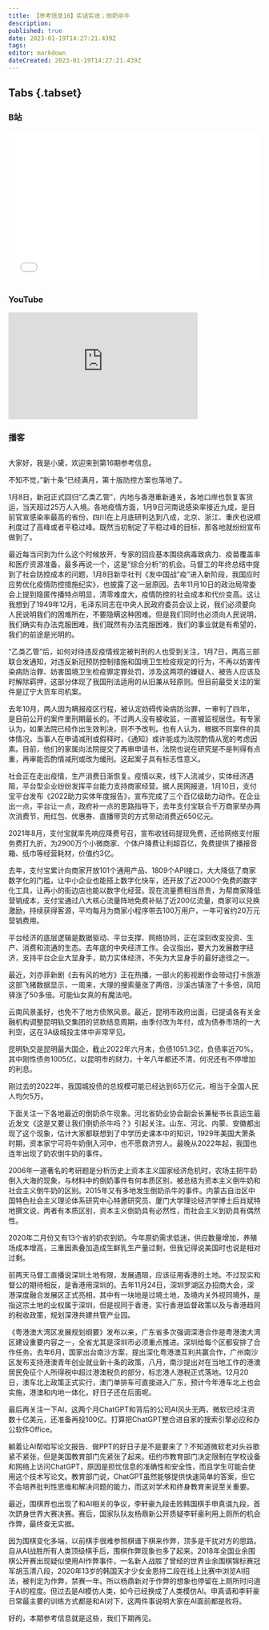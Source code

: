 ```yaml
---
title: 【参考信息16】实话实说；倒奶杀牛
description: 
published: true
date: 2023-01-19T14:27:21.439Z
tags: 
editor: markdown
dateCreated: 2023-01-19T14:27:21.439Z
---
```


## Tabs {.tabset}
### B站
<div style="position: relative; padding: 30% 45%;">
<iframe style="position: absolute; width: 100%; height: 100%; left: 0; top: 0;" src="//player.bilibili.com/player.html?&bvid=BV1cW4y137m3&page=1&as_wide=1&high_quality=1&danmaku=1" scrolling="no" border="0" frameborder="no" framespacing="0" allowfullscreen="true"></iframe>
</div>

### YouTube
<div style="position: relative; padding-bottom: calc(56.25% * 0.75); /* 16:9 */ width: 75%; height: 0;">
<iframe style="position: absolute; top: 0; left: 0; width: 100%; height: 100%;" src="https://www.youtube-nocookie.com/embed/zicLj5IH67A" title="YouTube video player" frameborder="0" allow="accelerometer; autoplay; clipboard-write; encrypted-media; gyroscope; picture-in-picture" allowfullscreen></iframe>
</div>
  
### 播客
<div class="podcast-player"></div>

## 

大家好，我是小黛，欢迎来到第16期参考信息。

不知不觉，”新十条“已经满月，第十版防控方案也落地了。

1月8日，新冠正式回归“乙类乙管”，内地与香港重新通关，各地口岸也恢复客货运，当天超过25万人入境。各地疫情方面，1月9日河南说感染率接近九成，是目前官宣感染率最高的省份，四川在上月底研判达到八成，北京、浙江、重庆也说顺利度过了高峰或者平稳过峰。既然当初制定了平稳过峰的目标，那各地就纷纷宣布做到了。

最近每当问到为什么这个时候放开，专家的回应基本围绕病毒致病力、疫苗覆盖率和医疗资源准备，最多再说一个，这是“综合分析”的机会。马督工的年终总结中提到了社会防控成本的问题，1月8日新华社刊《发中国战”疫“进入新阶段，我国应时应势优化疫情防控措施纪实》，也披露了这一层原因。去年11月10日的政治局常委会上提到隐匿传播特点明显，清零难度大，疫情防控的社会成本和代价变高。这让我想到了1949年12月，毛泽东同志在中央人民政府委员会议上说，我们必须要向人民说明我们的困难所在，不要隐瞒这种困难。但是我们同时也必须向人民说明，我们确实有办法克服困难，我们既然有办法克服困难，我们的事业就是有希望的，我们的前途是光明的。

“乙类乙管”后，如何对待违反疫情规定被判刑的人也受到关注，1月7日，两高三部联合发通知，对违反新冠预防控制措施和国境卫生检疫规定的行为，不再以妨害传染病防治罪、妨害国境卫生检疫罪定罪处罚，涉及这两项的嫌疑人、被告人应该及时解除羁押，这部分体现了我国刑法适用的从旧兼从轻原则。但目前最受关注的案件是辽宁大货车司机案。

去年10月，两人因为瞒报疫区行程，被认定妨碍传染病防治罪，一审判了四年，是目前公开的案件里刑期最长的。不过两人没有被收监，一直被监视居住。有专家认为，如果法院已经作出生效判决，则不予改判。也有人认为，根据不同案件的具体情况，当事人在申请减刑或假释时，《通知》或许能成为法院酌情从宽的考虑因素。目前，他们的家属向法院提交了再审申请书，法院也说在研究是不是判得有点重，再审能否酌情减刑或改为缓刑。这起案子具有标志性意义。

社会正在走出疫情，生产消费日渐恢复。疫情以来，线下人流减少，实体经济遇阻，平台型企业纷纷发挥平台能力支持商家经营。据人民网报道，1月10日，支付宝平台发布《2022助力实体年度报告》，宣布完成了三个百亿级助力动作。在企业出一点，平台让一点，政府补一点的思路指导下，去年支付宝联合千万商家举办两次消费节，用红包、优惠券、直播带货的方式带动消费近650亿元。

2021年8月，支付宝就率先响应降费号召，宣布收钱码提现免费，还给网络支付服务费打九折，为2900万个小微商家、个体户降费让利超百亿，免费提供了播报音箱、纸巾等经营耗材，价值约3亿。

去年，支付宝累计向商家开放101个通用产品、1809个API接口，大大降低了商家数字化的门槛，让中小企业也能搭上数字化快车，还开放了近2000个免费的数字化工具，让再小的街边店也能以数字化经营。现在流量费相当昂贵，为帮商家降低营销成本，支付宝通过八大核心流量阵地免费补贴了近200亿流量，商家可以兑换激励，持续获得客源，平均每月为商家小程序带去100万用户，一年可省约20万元营销费用。

平台经济的底层逻辑是数据驱动、平台支撑、网络协同，正在深刻改变投资、生产、消费和流通的生态。去年底的中央经济工作。会议指出，要大力发展数字经济，支持平台企业大显身手，助力实体经济，不失为大显身手的最好途径之一。

最近，刘亦菲新剧《去有风的地方》正在热播，一部火的影视剧作会带动打卡旅游这部飞猪数据显示，一周来，大理的搜索量涨了两倍，沙溪古镇涨了十多倍，凤阳驿涨了50多倍。可能仙女真的有魔法吧。

云南风景虽好，也免不了地方债煞风景。最近，昆明市政府出面，已提请各有关金融机构调整昆明轨交集团的贷款结息周期，由季付改为年付，成为债券市场的一大利空，这在3A级城投主体中非常罕见。

昆明轨交是昆明最大国企，截止2022年六月末，负债1051.3亿，负债率近70%，其中刚性债务1005亿，以昆明市的财力，十年八年都还不清，何况还有不停增加的利息。

刚过去的2022年，我国城投债的总规模可能已经达到65万亿元，相当于全国人民人均欠5万。

下面关注一下各地最近的倒奶杀牛现象。河北省奶业协会副会长兼秘书长袁运生最近发文《这是又要让我们倒奶杀牛吗？》引起关注。山东、河北、内蒙、安徽都出现了这个现象，估计大家都联想到了中学历史课本中的知识，1929年美国大萧条时期，资本家宁可将牛奶倒入河中，也不愿救济穷人。最晚从2022年起，我国也连年出现了奶农倒牛奶的事件。

2006年一道著名的考研题是分析历史上资本主义国家经济危机时，农场主把牛奶倒入大海的现象，与材料中的倒奶事件有何本质区别，被总结为资本主义倒牛奶和社会主义倒牛奶的区别。2015年又有多地发生倒奶杀牛的事件。内蒙古自治区中国特色社会主义理论体系研究中心特邀研究员、厦门大学理论经济学博士后肖斌特地撰文说，两者有本质区别，资本主义倒奶具有必然性，而社会主义到奶具有偶然性。

2020年二月份又有13个省的奶农到奶。今年原奶需求低迷，供应数量增加，养殖场成本增高，三重因素叠加造成生鲜乳生产量过剩，但我记得说美国时也说是相对过剩。

前两天马督工直播说深圳土地有限，发展遇阻，应该征用香港的土地。不过现实和督公的期待相反，是香港用深圳的。去年11月24日，深圳罗湖区办招商大会，深港深度融合发展区正式亮相，其中有一块地是过境土地，及境内关外视同境外，是指这宗土地的业权属于深圳，但是视同于香港，实行香港监督政策以及与香港趋同的税收政策，规划深港共建共管产业园。

《粤港澳大湾区发展规划纲要》发布以来，广东省多次强调深港合作是粤港澳大湾区建设重要内容之一，全省尤其是深圳市必须重点推进。深圳给每个区都安排了合作任务。去年6月，国家出台南沙方案，提出深化粤港澳互利共赢合作，广州南沙区发布支持港澳青年创业就业新十条的政策，八月，南沙提出对在当地工作的港澳居民免征个人所得税中超过港澳税负的部分，标志港人港税正式落地。12月20日，澳车北上政策正式实行，澳门单排车可直接进入广东，预计今年港车北上也会实施，港澳和内地一体化，好日子还在后面呢。

最后再关注一下AI，这两个月ChatGPT和背后的公司AI风头无两，微软已经注资数十亿美元，还准备再投100亿。打算把ChatGPT整合进自家的搜索引擎必应和办公软件Office。

躺着让AI帮咱写论文报告、做PPT的好日子是不是要来了？不知道微软老对头谷歌紧不紧张，但是美国教育部门先紧张了起来。纽约市教育部门决定限制在学校设备和网络上访问ChatGPT，原因是担忧信息的准确性和安全性，而且学生可能会使用这个技术写论文。教育部门说，ChatGPT虽然能够提供快速简单的答案，但它不会培养批判性思维和解决问题的能力，而这对学术和终身教育来说至关重要。

最近，围棋界也出现了和AI相关的争议，李轩豪九段击败韩国棋手申真谞九段，首次跻身世界大赛决赛。赛后，国家队队友杨鼎新公开质疑李轩豪利用上厕所的机会作弊，最终查无实据。

因为围棋变化多端，以前棋手很难参照棋谱下棋来作弊，顶多是干扰对方的思路。自从AI战胜所有人类顶级棋手后，围棋作弊现象也多了起来。2018年全国业余围棋公开赛出现疑似使用AI作弊事件，一名新人战胜了曾经的世界业余围棋锦标赛冠军胡玉清八段，2020年13岁的韩国天才少女金恩持二段在线上比赛中浏览AI招法，被判定为作弊，禁赛一年。所以杨鼎新对于作弊的想象也停留在上厕所时问道于AI的程度。但过去是AI模仿人类，如今已经换成了人类模仿AI。申真谞和李轩豪日常最主要的训练方式都是和AI对下，这两件事说明大家在AI面前都是败将。

好的，本期参考信息就是这些，我们下期再见。
